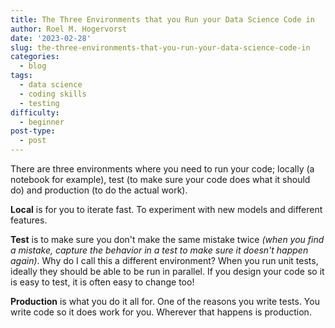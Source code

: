 ```yaml
---
title: The Three Environments that you Run your Data Science Code in
author: Roel M. Hogervorst
date: '2023-02-28'
slug: the-three-environments-that-you-run-your-data-science-code-in
categories:
  - blog
tags:
  - data science
  - coding skills
  - testing
difficulty:
  - beginner
post-type:
  - post
---
```


There are three environments where you need to run your code; locally (a notebook for example), test (to make sure your code does what it should do) and production (to do the actual work).


**Local** is for you to iterate fast. To experiment with new models and different features. 


**Test** is to make sure you don't make the same mistake twice _(when you find a mistake, capture the behavior in a test to make sure it doesn't happen again)_. Why do I call this a different environment?
When you run unit tests, ideally they should be able to be run in parallel. If you design your code so it is easy to test, it is often easy to change too!


**Production** is what you do it all for. One of the reasons you write tests. You write code so it does work for you. Wherever that happens is production.  

